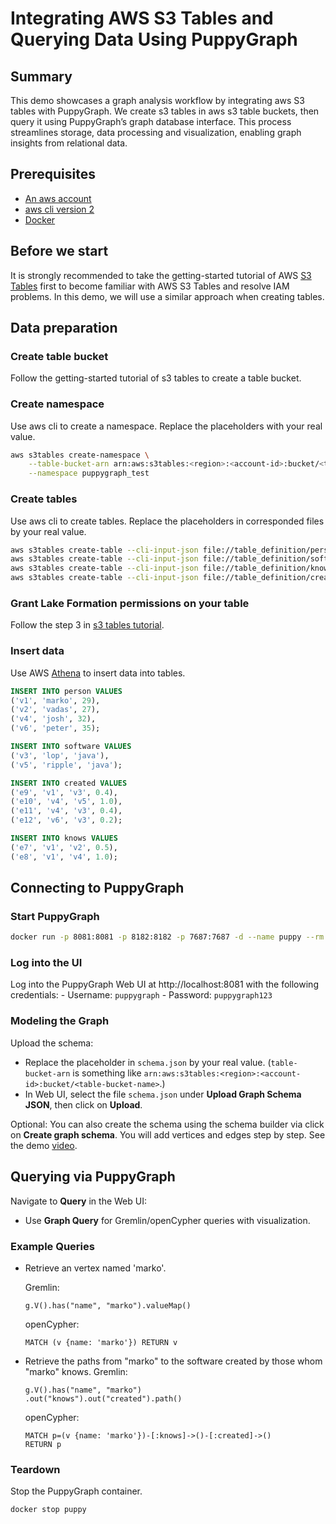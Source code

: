 # Integrating AWS S3 Tables and Querying Data Using PuppyGraph

## Summary
This demo showcases a graph analysis workflow by integrating aws S3 tables with PuppyGraph. 
We create s3 tables in aws s3 table buckets, then query it using PuppyGraph’s graph database interface. 
This process streamlines storage, data processing and visualization, enabling graph insights from relational data.

## Prerequisites

- [An aws account](https://aws.amazon.com/)
- [aws cli version 2](https://aws.amazon.com/cli/)
- [Docker](https://www.docker.com/)

## Before we start
It is strongly recommended to take the getting-started tutorial of AWS [S3 Tables](https://docs.aws.amazon.com/AmazonS3/latest/userguide/s3-tables-getting-started.html) first to become familiar with AWS S3 Tables and resolve IAM problems. In this demo, we will use a similar approach when creating tables.

## Data preparation

### Create table bucket 
Follow the getting-started tutorial of s3 tables to create a table bucket.

### Create namespace
Use aws cli to create a namespace. Replace the placeholders with your real value.
```bash
aws s3tables create-namespace \
    --table-bucket-arn arn:aws:s3tables:<region>:<account-id>:bucket/<table-bucket-name> \
    --namespace puppygraph_test
```

### Create tables
Use aws cli to create tables. Replace the placeholders in corresponded files by your real value.
```bash
aws s3tables create-table --cli-input-json file://table_definition/person_definition.json
aws s3tables create-table --cli-input-json file://table_definition/software_definition.json
aws s3tables create-table --cli-input-json file://table_definition/knows_definition.json
aws s3tables create-table --cli-input-json file://table_definition/created_definition.json
```

### Grant Lake Formation permissions on your table
Follow the step 3 in [s3 tables tutorial](https://docs.aws.amazon.com/AmazonS3/latest/userguide/s3-tables-getting-started.html#s3-tables-tutorial-create-table).

### Insert data
Use AWS [Athena](https://docs.aws.amazon.com/AmazonS3/latest/userguide/s3-tables-integrating-athena.html) to insert data into tables.
```sql
INSERT INTO person VALUES
('v1', 'marko', 29),
('v2', 'vadas', 27),
('v4', 'josh', 32),
('v6', 'peter', 35);

INSERT INTO software VALUES
('v3', 'lop', 'java'),
('v5', 'ripple', 'java');

INSERT INTO created VALUES
('e9', 'v1', 'v3', 0.4),
('e10', 'v4', 'v5', 1.0),
('e11', 'v4', 'v3', 0.4),
('e12', 'v6', 'v3', 0.2);

INSERT INTO knows VALUES
('e7', 'v1', 'v2', 0.5),
('e8', 'v1', 'v4', 1.0);
```

## Connecting to PuppyGraph

### Start PuppyGraph
```bash
docker run -p 8081:8081 -p 8182:8182 -p 7687:7687 -d --name puppy --rm --pull=always puppygraph/puppygraph-dev:preview20250314
```

### Log into the UI
Log into the PuppyGraph Web UI at http://localhost:8081 with the following credentials:
    - Username: `puppygraph`
    - Password: `puppygraph123`

### Modeling the Graph
Upload the schema:
- Replace the placeholder in `schema.json` by your real value. (`table-bucket-arn` is something like `arn:aws:s3tables:<region>:<account-id>:bucket/<table-bucket-name>`.)
- In Web UI, select the file `schema.json` under **Upload Graph Schema JSON**, then click on **Upload**.

Optional: You can also create the schema using the schema builder via click on **Create graph schema**. You will add vertices and edges step by step. See the demo [video](https://www.youtube.com/watch?v=aKmHxjlComo).

## Querying via PuppyGraph

Navigate to **Query** in the Web UI:

- Use **Graph Query** for Gremlin/openCypher queries with visualization.

### Example Queries

- Retrieve an vertex named 'marko'.

    Gremlin:
    ```gremlin
    g.V().has("name", "marko").valueMap()
    ```
    openCypher:
    ```cypher
    MATCH (v {name: 'marko'}) RETURN v
    ```

- Retrieve the paths from "marko" to the software created by those whom "marko" knows.
    Gremlin:
    ```gremlin
    g.V().has("name", "marko")
    .out("knows").out("created").path()
    ```
    openCypher:
    ```cypher
    MATCH p=(v {name: 'marko'})-[:knows]->()-[:created]->()
    RETURN p
    ```

### Teardown
Stop the PuppyGraph container.
```bash
docker stop puppy
```
